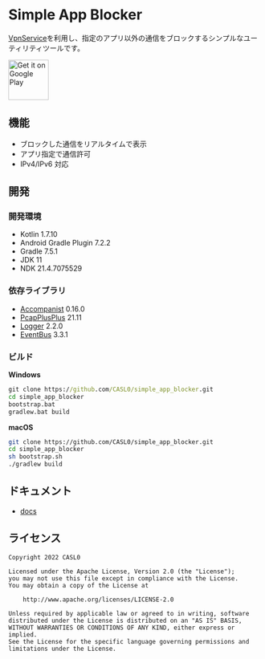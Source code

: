 # Simple App Blocker

[VpnService](https://developer.android.com/reference/android/net/VpnService)を利用し、指定のアプリ以外の通信をブロックするシンプルなユーティリティツールです。

<a href='https://play.google.com/store/apps/details?id=jp.co.casl0.android.simpleappblocker'>
    <img alt='Get it on Google Play' height="80" src='https://play.google.com/intl/en_us/badges/images/generic/en_badge_web_generic.png'/></a>

## 機能

- ブロックした通信をリアルタイムで表示
- アプリ指定で通信許可
- IPv4/IPv6 対応

## 開発

### 開発環境

- Kotlin 1.7.10
- Android Gradle Plugin 7.2.2
- Gradle 7.5.1
- JDK 11
- NDK 21.4.7075529

### 依存ライブラリ

- [Accompanist](https://github.com/google/accompanist) 0.16.0
- [PcapPlusPlus](https://github.com/seladb/PcapPlusPlus) 21.11
- [Logger](https://github.com/orhanobut/logger) 2.2.0
- [EventBus](https://github.com/greenrobot/EventBus) 3.3.1

### ビルド
**Windows**
```cmd
git clone https://github.com/CASL0/simple_app_blocker.git
cd simple_app_blocker
bootstrap.bat
gradlew.bat build
```

**macOS**
```bash
git clone https://github.com/CASL0/simple_app_blocker.git
cd simple_app_blocker
sh bootstrap.sh
./gradlew build
```

## ドキュメント

- [docs](/docs)

## ライセンス

```
Copyright 2022 CASL0

Licensed under the Apache License, Version 2.0 (the "License");
you may not use this file except in compliance with the License.
You may obtain a copy of the License at

    http://www.apache.org/licenses/LICENSE-2.0

Unless required by applicable law or agreed to in writing, software
distributed under the License is distributed on an "AS IS" BASIS,
WITHOUT WARRANTIES OR CONDITIONS OF ANY KIND, either express or implied.
See the License for the specific language governing permissions and
limitations under the License.
```
